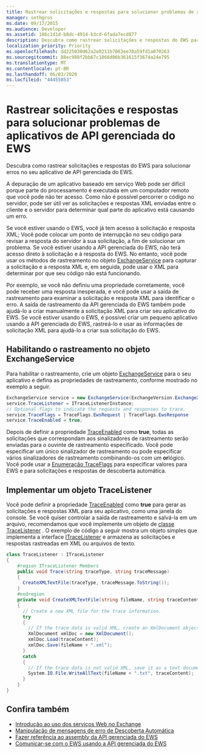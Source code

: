 ```yaml
---
title: Rastrear solicitações e respostas para solucionar problemas de aplicativos de API gerenciada do EWS
manager: sethgros
ms.date: 09/17/2015
ms.audience: Developer
ms.assetid: 186c1d1d-b8dc-4914-b3cd-6fada7ecd877
description: Descubra como rastrear solicitações e respostas do EWS para solucionar erros no seu aplicativo de API gerenciada do EWS.
localization_priority: Priority
ms.openlocfilehash: dd225030d62a2e8211b7063ee78a59fd1a070263
ms.sourcegitcommit: 88ec988f2bb67c1866d06b361615f3674a24e795
ms.translationtype: MT
ms.contentlocale: pt-BR
ms.lasthandoff: 06/03/2020
ms.locfileid: "44455853"
---
```

# <a name="trace-requests-and-responses-to-troubleshoot-ews-managed-api-apps"></a>Rastrear solicitações e respostas para solucionar problemas de aplicativos de API gerenciada do EWS

Descubra como rastrear solicitações e respostas do EWS para solucionar erros no seu aplicativo de API gerenciada do EWS.
  
A depuração de um aplicativo baseado em serviço Web pode ser difícil porque parte do processamento é executada em um computador remoto que você pode não ter acesso. Como não é possível percorrer o código no servidor, pode ser útil ver as solicitações e respostas XML enviadas entre o cliente e o servidor para determinar qual parte do aplicativo está causando um erro. 
  
Se você estiver usando o EWS, você já tem acesso à solicitação e resposta XML; Você pode colocar um ponto de interrupção no seu código para revisar a resposta do servidor à sua solicitação, a fim de solucionar um problema. Se você estiver usando a API gerenciada do EWS, não terá acesso direto à solicitação e à resposta do EWS. No entanto, você pode usar os métodos de rastreamento no objeto [ExchangeService](https://msdn.microsoft.com/library/microsoft.exchange.webservices.data.exchangeservice%28v=exchg.80%29.aspx) para capturar a solicitação e a resposta XML e, em seguida, pode usar o XML para determinar por que seu código não está funcionando. 

Por exemplo, se você não definiu uma propriedade corretamente, você pode receber uma resposta inesperada, e você pode usar a saída de rastreamento para examinar a solicitação e resposta XML para identificar o erro. A saída de rastreamento da API gerenciada do EWS também pode ajudá-lo a criar manualmente a solicitação XML para criar seu aplicativo do EWS. Se você estiver usando o EWS, é possível criar um pequeno aplicativo usando a API gerenciada do EWS, rastreá-lo e usar as informações de solicitação XML para ajudá-lo a criar sua solicitação do EWS. 
  
## <a name="enabling-tracing-on-the-exchangeservice-object"></a>Habilitando o rastreamento no objeto ExchangeService
<a name="bk_EnableTracing"> </a>

Para habilitar o rastreamento, crie um objeto [ExchangeService](https://msdn.microsoft.com/library/microsoft.exchange.webservices.data.exchangeservice%28v=exchg.80%29.aspx) para o seu aplicativo e defina as propriedades de rastreamento, conforme mostrado no exemplo a seguir. 
  
```cs
ExchangeService service = new ExchangeService(ExchangeVersion.Exchange2010);
service.TraceListener = ITraceListenerInstance;
// Optional flags to indicate the requests and responses to trace.
service.TraceFlags = TraceFlags.EwsRequest | TraceFlags.EwsResponse
service.TraceEnabled = true;

```

Depois de definir a propriedade [TraceEnabled](https://msdn.microsoft.com/library/microsoft.exchange.webservices.data.exchangeservicebase.traceenabled%28v=exchg.80%29.aspx) como **true**, todas as solicitações que correspondam aos sinalizadores de rastreamento serão enviadas para o ouvinte de rastreamento especificado. Você pode especificar um único sinalizador de rastreamento ou pode especificar vários sinalizadores de rastreamento combinando-os com um **or**lógico. Você pode usar a [Enumeração TraceFlags](https://msdn.microsoft.com/library/microsoft.exchange.webservices.data.traceflags%28v=exchg.80%29.aspx) para especificar valores para EWS e para solicitações e respostas de descoberta automática. 
  
## <a name="implementing-a-tracelistener-object"></a>Implementar um objeto TraceListener
<a name="bk_traceListener"> </a>

Você pode definir a propriedade [TraceEnabled](https://msdn.microsoft.com/library/microsoft.exchange.webservices.data.exchangeservicebase.traceenabled%28v=exchg.80%29.aspx) como **true** para gerar as solicitações e respostas XML para seu aplicativo, como uma janela do console. Se você quiser controlar a saída de rastreamento e salvá-la em um arquivo, recomendamos que você implemente um objeto de [classe TraceListener](https://msdn.microsoft.com/library/system.diagnostics.tracelistener.aspx) . O exemplo de código a seguir mostra um objeto simples que implementa a interface [ITraceListener](https://msdn.microsoft.com/library/microsoft.exchange.webservices.data.itracelistener%28v=exchg.80%29.aspx) e armazena as solicitações e respostas rastreadas em XML ou arquivos de texto. 
  
```cs
class TraceListener : ITraceListener
{
    #region ITraceListener Members
    public void Trace(string traceType, string traceMessage)
    {
      CreateXMLTextFile(traceType, traceMessage.ToString());
    }
    #endregion
    private void CreateXMLTextFile(string fileName, string traceContent)
    {
      // Create a new XML file for the trace information.
      try
      {
        // If the trace data is valid XML, create an XmlDocument object and save.
        XmlDocument xmlDoc = new XmlDocument();
        xmlDoc.Load(traceContent);
        xmlDoc.Save(fileName + ".xml");
      }
      catch
      {
        // If the trace data is not valid XML, save it as a text document.
        System.IO.File.WriteAllText(fileName + ".txt", traceContent);
      }
    }
}

```

## <a name="see-also"></a>Confira também

- [Introdução ao uso dos serviços Web no Exchange](start-using-web-services-in-exchange.md)
- [Manipulação de mensagens de erro de Descoberta Automática](handling-autodiscover-error-messages.md)    
- [Fazer referência ao assembly da API gerenciada do EWS](how-to-reference-the-ews-managed-api-assembly.md)    
- [Comunicar-se com o EWS usando a API gerenciada do EWS](how-to-communicate-with-ews-by-using-the-ews-managed-api.md)
    

